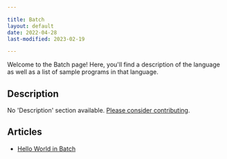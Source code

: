 ```yaml
---

title: Batch
layout: default
date: 2022-04-28
last-modified: 2023-02-19

---
```


Welcome to the Batch page! Here, you'll find a description of the language as well as a list of sample programs in that language.

## Description

No 'Description' section available. [Please consider contributing](https://github.com/TheRenegadeCoder/sample-programs-website).

## Articles

- [Hello World in Batch](https://sampleprograms.io/projects/hello-world/batch)